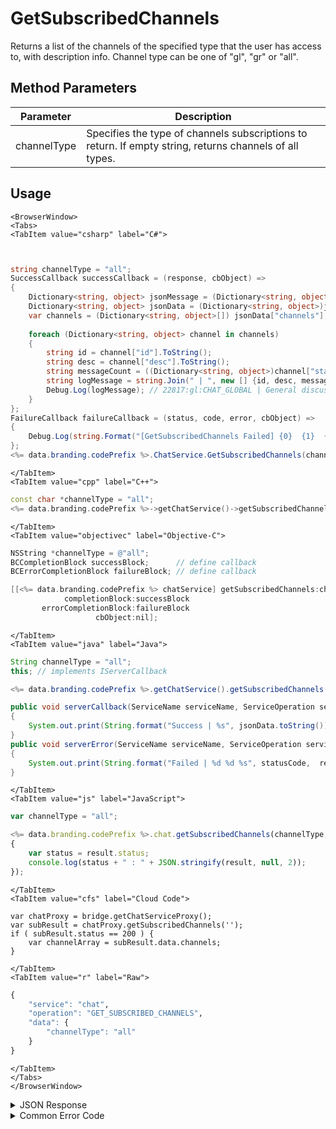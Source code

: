 # GetSubscribedChannels

Returns a list of the channels of the specified type that the user has access to, with description info. Channel type can be one of "gl", "gr" or "all".



<PartialServop service_name="chat" operation_name="GET_SUBSCRIBED_CHANNELS" />

## Method Parameters
Parameter | Description
--------- | -----------
channelType | Specifies the type of channels subscriptions to return. If empty string, returns channels of all types.

## Usage

```mdx-code-block
<BrowserWindow>
<Tabs>
<TabItem value="csharp" label="C#">
```

```csharp


string channelType = "all";
SuccessCallback successCallback = (response, cbObject) =>
{
	Dictionary<string, object> jsonMessage = (Dictionary<string, object>)JsonFx.Json.JsonReader.Deserialize(response);
	Dictionary<string, object> jsonData = (Dictionary<string, object>)jsonMessage["data"];
	var channels = (Dictionary<string, object>[]) jsonData["channels"];
	
	foreach (Dictionary<string, object> channel in channels)
	{
		string id = channel["id"].ToString();
		string desc = channel["desc"].ToString();
		string messageCount = ((Dictionary<string, object>)channel["stats"])["messageCount"].ToString();
		string logMessage = string.Join(" | ", new [] {id, desc, messageCount});
		Debug.Log(logMessage); // 22817:gl:CHAT_GLOBAL | General discussion about the app. | 25					
	}
};
FailureCallback failureCallback = (status, code, error, cbObject) =>
{
	Debug.Log(string.Format("[GetSubscribedChannels Failed] {0}  {1}  {2}", status, code, error));
};
<%= data.branding.codePrefix %>.ChatService.GetSubscribedChannels(channelType, successCallback, failureCallback);
```

```mdx-code-block
</TabItem>
<TabItem value="cpp" label="C++">
```

```cpp
const char *channelType = "all";
<%= data.branding.codePrefix %>->getChatService()->getSubscribedChannels(channelType, this);
```

```mdx-code-block
</TabItem>
<TabItem value="objectivec" label="Objective-C">
```

```objectivec
NSString *channelType = @"all";
BCCompletionBlock successBlock;      // define callback
BCErrorCompletionBlock failureBlock; // define callback

[[<%= data.branding.codePrefix %> chatService] getSubscribedChannels:channelType
            completionBlock:successBlock
       errorCompletionBlock:failureBlock
                   cbObject:nil];
```

```mdx-code-block
</TabItem>
<TabItem value="java" label="Java">
```

```java
String channelType = "all";
this; // implements IServerCallback

<%= data.branding.codePrefix %>.getChatService().getSubscribedChannels(channelType, this);

public void serverCallback(ServiceName serviceName, ServiceOperation serviceOperation, JSONObject jsonData)
{
    System.out.print(String.format("Success | %s", jsonData.toString()));
}
public void serverError(ServiceName serviceName, ServiceOperation serviceOperation, int statusCode, int reasonCode, String jsonError)
{
    System.out.print(String.format("Failed | %d %d %s", statusCode,  reasonCode, jsonError.toString()));
}
```

```mdx-code-block
</TabItem>
<TabItem value="js" label="JavaScript">
```

```javascript
var channelType = "all";

<%= data.branding.codePrefix %>.chat.getSubscribedChannels(channelType, result =>
{
	var status = result.status;
	console.log(status + " : " + JSON.stringify(result, null, 2));
});
```

```mdx-code-block
</TabItem>
<TabItem value="cfs" label="Cloud Code">
```

```cfscript
var chatProxy = bridge.getChatServiceProxy();
var subResult = chatProxy.getSubscribedChannels('');
if ( subResult.status == 200 ) {
    var channelArray = subResult.data.channels;
}
```

```mdx-code-block
</TabItem>
<TabItem value="r" label="Raw">
```

```r
{
	"service": "chat",
	"operation": "GET_SUBSCRIBED_CHANNELS",
	"data": {
		"channelType": "all"
	}
}
```

```mdx-code-block
</TabItem>
</Tabs>
</BrowserWindow>
```

<details>
<summary>JSON Response</summary>

```json
{
    "data": {
        "channels": [{
            "id": "22817:gl:CHAT_GLOBAL",
            "type": "gl",
            "code": "CHAT_GLOBAL",
            "name": "Global Chat",
            "desc": "General discussion about the app.",
            "stats": {
                "messageCount": 25
            }
        }, 
        {
            "id": "22817:gl:CHAT_GROUPFINDER",
            "type": "gl",
            "code": "CHAT_GROUPFINDER",
            "name": "Group Finder",
            "desc": "Find a group.",
            "stats": {
                "messageCount": 25
            }
        }, 
        {
            "id": "22817:gr:134a78eb-ea90-4f4a-8fdd-87e5dad7c56c",
            "type": "gr",
            "code": "red",
            "name": "red",
            "desc": "",
            "stats": {
            "messageCount": 0,
            "memberCount": 2,
            "listenerCount": 0
            }
        }]
    },
    "status": 200
}
```
</details>

<details>
<summary>Common Error Code</summary>

### Status Codes
Code | Name | Description
---- | ---- | -----------
40601 | RTT_NOT_ENABLED | RTT must be enabled for this feature

</details>


